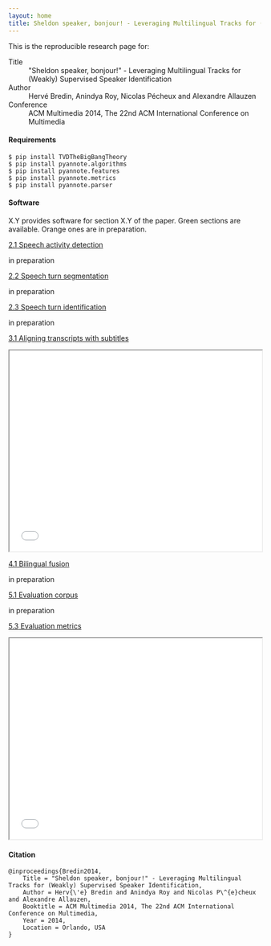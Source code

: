 ```yaml
---
layout: home
title: Sheldon speaker, bonjour! - Leveraging Multilingual Tracks for (Weakly) Supervised Speaker Identification
---
```


<p class="lead">This is the reproducible research page for:</p>

<dl class="dl-horizontal">
  <dt>Title</dt>
  <dd>"Sheldon speaker, bonjour!" - Leveraging Multilingual Tracks for (Weakly) Supervised Speaker Identification</dd>
  <dt>Author</dt>
  <dd>Hervé Bredin, Anindya Roy, Nicolas Pécheux and Alexandre Allauzen</dd>
  <dt>Conference</dt>
  <dd>ACM Multimedia 2014, The 22nd ACM International Conference on Multimedia</dd>
</dl>

<h4>Requirements</h4>


```
$ pip install TVDTheBigBangTheory
$ pip install pyannote.algorithms
$ pip install pyannote.features
$ pip install pyannote.metrics
$ pip install pyannote.parser
```

<h4>Software</h4>

<p>
<span class="label label-default">X.Y</span> provides software for section <span class="label label-default">X.Y</span> of the paper.
<span class="label label-success">Green</span> sections are available.
<span class="label label-warning">Orange</span> ones are in preparation.
</p>

<div class="panel-group" id="accordion">

  <div class="panel panel-warning">
    <div class="panel-heading">
      <p class="panel-title">
         <a data-toggle="collapse" data-parent="#accordion" href="#speechActivityDetection">
          <span class="label label-warning">2.1</span> Speech activity detection
        </a>
      </p>
    </div>
    <div id="speechActivityDetection" class="panel-collapse collapse">
        <div class="panel-body">
        <span class="label label-warning">in preparation</span>
        </div>
    </div>
  </div>

  <div class="panel panel-warning">
    <div class="panel-heading">
      <p class="panel-title">
        <a data-toggle="collapse" data-parent="#accordion" href="#speechTurnSegmentation">
          <span class="label label-warning">2.2</span> Speech turn segmentation
        </a>
      </p>
    </div>
    <div id="speechTurnSegmentation" class="panel-collapse collapse">
        <div class="panel-body">
        <span class="label label-warning">in preparation</span>
        </div>
    </div>
  </div>

  <div class="panel panel-warning">
    <div class="panel-heading">
      <p class="panel-title">
        <a data-toggle="collapse" data-parent="#accordion" href="#speechTurnIdentification">
          <span class="label label-warning">2.3</span> Speech turn identification
        </a>
      </p>
    </div>
    <div id="speechTurnIdentification" class="panel-collapse collapse">
        <div class="panel-body">
        <span class="label label-warning">in preparation</span>
        </div>
    </div>
  </div>
  
  <div class="panel panel-success">
    <div class="panel-heading">
      <p class="panel-title">
        <a data-toggle="collapse" data-parent="#accordion" href="#aligningTranscriptsWithSubtitles">
          <span class="label label-success">3.1</span> Aligning transcripts with subtitles
        </a>
      </p>
    </div>
    <div id="aligningTranscriptsWithSubtitles" class="panel-collapse collapse">
      <div class="panel-body">
        <iframe src="31.html" width="100%" height="400"></iframe>
      </div>
    </div>
  </div>

  <div class="panel panel-warning">
    <div class="panel-heading">
      <p class="panel-title">
        <a data-toggle="collapse" data-parent="#accordion" href="#bilingualIdentification">
         <span class="label label-warning">4.1</span> Bilingual fusion
        </a>
      </p>
    </div>
    <div id="bilingualIdentification" class="panel-collapse collapse">
      <div class="panel-body">
        <span class="label label-warning">in preparation</span>
      </div>
    </div>
  </div>

  <div class="panel panel-warning">
    <div class="panel-heading">
      <p class="panel-title">
        <a data-toggle="collapse" data-parent="#accordion" href="#evaluation">
          <span class="label label-warning">5.1</span> Evaluation corpus
        </a>
      </p>
    </div>
    <div id="evaluation" class="panel-collapse collapse">
      <div class="panel-body">
        <span class="label label-warning">in preparation</span>
      </div>
    </div>
  </div>


  <div class="panel panel-success">
    <div class="panel-heading">
      <p class="panel-title">
        <a data-toggle="collapse" data-parent="#accordion" href="#evaluationMetrics">
          <span class="label label-success">5.3</span> Evaluation metrics
        </a>
      </p>
    </div>
    <div id="evaluationMetrics" class="panel-collapse collapse">
      <div class="panel-body">
        <iframe src="53.html" width="100%" height="400"></iframe>
      </div>
    </div>
  </div>
</div>

<h4>Citation</h4>

```
@inproceedings{Bredin2014,
    Title = "Sheldon speaker, bonjour!" - Leveraging Multilingual Tracks for (Weakly) Supervised Speaker Identification,
    Author = Herv{\'e} Bredin and Anindya Roy and Nicolas P\^{e}cheux and Alexandre Allauzen,
    Booktitle = ACM Multimedia 2014, The 22nd ACM International Conference on Multimedia,
    Year = 2014,
    Location = Orlando, USA
}
```

</div>

